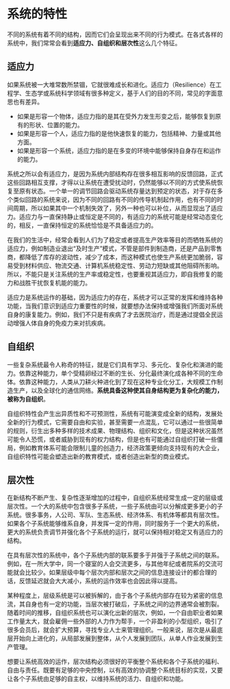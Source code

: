 # 系统的特性

不同的系统有着不同的结构，因而它们会呈现出来不同的行为模式。在各式各样的系统中，我们常常会看到**适应力、自组织和层次性**这么几个特征。

## 适应力

如果系统被一大堆常数所禁锢，它就很难成长和进化。适应力（Resilience）在工程学、生态学或系统科学领域有很多种定义，基于人们的目的不同，常见的字面意思也有差异。
- 如果是形容一个物体，适应力指的是其在受外力发生形变之后，能够恢复到原有的形状、位置的能力。
- 如果是形容一个人，适应力指的是他快速恢复的能力，包括精神、力量或其他方面。
- 如果是形容一个系统，适应力指的是在多变的环境中能够保持自身存在和运作的能力。

系统之所以会有适应力，是因为系统内部结构存在很多相互影响的反馈回路，正式这些回路相互支撑，才得以让系统在遭受扰动时，仍然能够以不同的方式使系统恢复至原有状态。一个单一的调节回路会驱动系统存量达到预定的状态，对于存在多个类似回路的系统来说，因为不同的回路有不同的传导机制起作用，也有不同的时间周期，所以如果其中一个机制失效了，另外一种也可以补位，从而显现出了适应力。适应力与一直保持静止或恒定是不同的，有适应力的系统可能是经常动态变化的，相反，一直保持恒定的系统恰恰是不具备适应力的。

在我们的生活中，经常会看到人们为了稳定或者提高生产效率等目的而牺牲系统的适应力，例如制造业退出“及时生产”模式，不管是部件到制造商，还是产品到零售商，都降低了库存的波动性，减少了成本，而这种模式也使生产系统更加脆弱，容易受到材料供应、物流交通、计算机系统稳定性、劳动力短缺或其他阻碍所影响。所以，不能只是关注系统的生产率或稳定性，也要重视其适应力，即自我修复的能力和战胜干扰恢复机能的能力。

适应力是系统运作的基础，因为适应力的存在，系统才可以正常的发挥和维持各种功能，当我们意识到适应力重要性的时候，就要想办法保持或增强我们所面对系统自身的康复能力。例如，我们不只是有疾病了才去医院治疗，而是通过提倡全民运动增强人体自身的免疫力来对抗疾病。

## 自组织

一些复杂系统最令人称奇的特征，就是它们具有学习、多元化、复杂化和演进的能力。依靠这种能力，单个受精卵经过不断的生长、分化最终演化成各种不同的生命体。依靠这种能力，人类从刀耕火种进化到了现在这种专业化分工，大规模工作制造生产，以及全球化的通信网络。**系统具备这种使其自身结构更为复杂化的能力，被称为自组织**。

自组织特性会产生出异质性和不可预测性，系统有可能演变成全新的结构，发展处全新的行为模式，它需要自由和实验，甚至需要一点混乱，它可以通过一些很简单的规则，衍生出多种多样的技术成果、物理结构、组织和文化，但是这种状况虽然可能令人恐慌，或者威胁到现有的权力结构，但是也有可能通过自组织打破一些僵局，例如教育体系可能会限制儿童的创造力，经济政策更倾向支持现有的大企业，自组织特性可能会塑造出新的教育模式，或者创造出新型的商业模式。

## 层次性

在新结构不断产生、复杂性逐渐增加的过程中，自组织系统经常生成一定的层级或层次性。一个大的系统中包含很多子系统，一些子系统由可以分解成更多更小的子系统。很多事务，人公司、军队、生态系统、经济体系、有机体等都具有层次性。如果各个子系统能够维系自身，并发挥一定的作用，同时服务于一个更大的系统，更大的系统负责调节并强化各个子系统的运行，就可以保持相对稳定又有适应力的结构。

在具有层次性的系统中，各个子系统内部的联系要多于并强于子系统之间的联系。例如，在一所大学中，同一个寝室的人会交流更多，与其他年纪或者院系的交流可能就会比较少。如果层级中每个层次内部和层次之间的信息连接设计的都合理的话，反馈延迟就会大大减小，系统的运作效率也会因此得以提高。

某种程度上，层级系统是可以被拆解的，由于各个子系统内部存在较为紧密的信息流，其自身也有一定的功能，当层次被打破后，子系统之间的边界通常会被割裂。随着时间的推移，自组织系统也可以演化出新的层次，例如，一个自由职业者如果工作量太大，就会雇佣一些外部的人力作为帮手，一个非盈利的小型组织，吸引了很多会员后，就会扩大预算，寻找专业人士来管理组织。一般来说，层次是从最底层开始向上进化的，从局部发展到整体，从个人发展到团队，从单人作业发展到生产管理。

想要让系统高效的运作，层次结构必须很好的平衡整个系统和各个子系统的福利、自由与责任。既要有足够的中央控制，以有高效的协调整个系统目标的实现，又要让各个子系统由足够的自主权，以维持系统的活力、自组织和功能。
